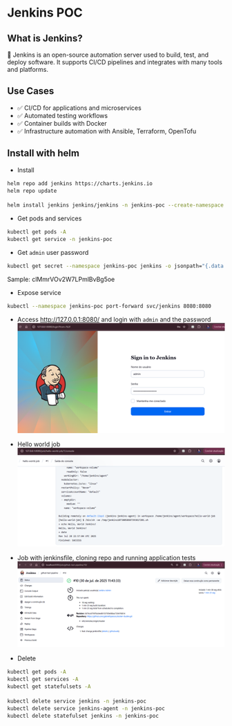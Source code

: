 # Jenkins POC

## What is Jenkins?

🔧 Jenkins is an open-source automation server used to build, test, and deploy software. It supports CI/CD pipelines and integrates with many tools and platforms.

## Use Cases
- ✅ CI/CD for applications and microservices
- ✅ Automated testing workflows
- ✅ Container builds with Docker
- ✅ Infrastructure automation with Ansible, Terraform, OpenTofu

## Install with helm

* Install
```bash
helm repo add jenkins https://charts.jenkins.io
helm repo update

helm install jenkins jenkins/jenkins -n jenkins-poc --create-namespace
```

* Get pods and services
```bash
kubectl get pods -A
kubectl get service -n jenkins-poc
```

* Get `admin` user password
```bash
kubectl get secret --namespace jenkins-poc jenkins -o jsonpath="{.data.jenkins-admin-password}" | base64 --decode
```
Sample: clMmrVOv2W7LPmlBvBg5oe

* Expose service
```bash
kubectl --namespace jenkins-poc port-forward svc/jenkins 8080:8080
```

* Access http://127.0.0.1:8080/ and login with `admin` and the password
![Login](https://github.com/gabrielSpassos/docker-studies/blob/master/jenkins-poc/resources/jenkins-login.png)

* Hello world job
![basic-job](https://github.com/gabrielSpassos/docker-studies/blob/master/jenkins-poc/resources/basic-job.png)

* Job with jenkinsfile, cloning repo and running application tests
![success-job](https://github.com/gabrielSpassos/docker-studies/blob/master/jenkins-poc/resources/success-job.png)

* Delete
```bash
kubectl get pods -A
kubectl get services -A
kubectl get statefulsets -A

kubectl delete service jenkins -n jenkins-poc
kubectl delete service jenkins-agent -n jenkins-poc
kubectl delete statefulset jenkins -n jenkins-poc
```